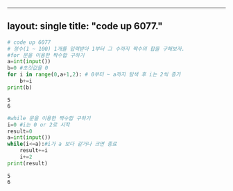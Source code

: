 
---
layout: single
title:  "code up 6077."
---


```python
# code up 6077
# 정수(1 ~ 100) 1개를 입력받아 1부터 그 수까지 짝수의 합을 구해보자.
#for 문을 이용한 짝수합 구하기
a=int(input())
b=0 #초깃값을 0
for i in range(0,a+1,2): # 0부터 ~ a까지 탐색 후 i는 2씩 증가
    b+=i
print(b)
```

    5
    6



```python
#while 문을 이용한 짝수합 구하기
i=0 #i는 0 or 2로 시작
result=0
a=int(input())
while(i<=a):#i가 a 보다 같거나 크면 종료
    result+=i
    i+=2
print(result)
```

    5
    6


